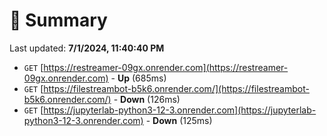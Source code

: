 # 📖 Summary
Last updated: **7/1/2024, 11:40:40 PM**

- `GET` [https://restreamer-09gx.onrender.com](https://restreamer-09gx.onrender.com) - **Up** (685ms)
- `GET` [https://filestreambot-b5k6.onrender.com/](https://filestreambot-b5k6.onrender.com/) - **Down** (126ms)
- `GET` [https://jupyterlab-python3-12-3.onrender.com](https://jupyterlab-python3-12-3.onrender.com) - **Down** (125ms)
